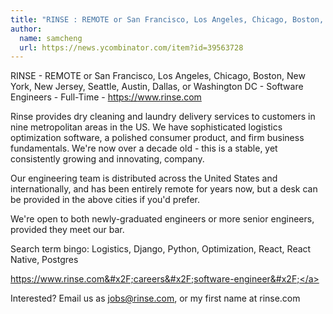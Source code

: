 ```yaml
---
title: "RINSE : REMOTE or San Francisco, Los Angeles, Chicago, Boston, New York, New Jersey, Seattle, Austin, Dallas, or Washington DC"
author:
  name: samcheng
  url: https://news.ycombinator.com/item?id=39563728
---
```

RINSE - REMOTE or San Francisco, Los Angeles, Chicago, Boston, New York, New Jersey, Seattle, Austin, Dallas, or Washington DC - Software Engineers - Full-Time - <a href="https:&#x2F;&#x2F;www.rinse.com" rel="nofollow">https:&#x2F;&#x2F;www.rinse.com</a>

Rinse provides dry cleaning and laundry delivery services to customers in nine metropolitan areas in the US. We have sophisticated logistics optimization software, a polished consumer product, and firm business fundamentals. We&#x27;re now over a decade old - this is a stable, yet consistently growing and innovating, company.

Our engineering team is distributed across the United States and internationally, and has been entirely remote for years now, but a desk can be provided in the above cities if you&#x27;d prefer.

We&#x27;re open to both newly-graduated engineers or more senior engineers, provided they meet our bar.

Search term bingo: Logistics, Django, Python, Optimization, React, React Native, Postgres

<a href="https:&#x2F;&#x2F;www.rinse.com&#x2F;careers&#x2F;software-engineer&#x2F;" rel="nofollow">https:&#x2F;&#x2F;www.rinse.com&#x2F;careers&#x2F;software-engineer&#x2F;</a>

Interested? Email us as jobs@rinse.com, or my first name at rinse.com
